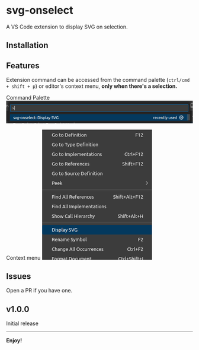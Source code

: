 # svg-onselect

A VS Code extension to display SVG on selection.

## Installation

## Features

Extension command can be accessed from the command palette (`ctrl/cmd + shift + p`) or editor's context menu, **only when there's a selection.** <br/>

Command Palette
![Screenshot of command palette showing the extension command](<./assets/Screenshot from 2024-01-07 23-23-26.png>) <br/>

Context menu
![Screenshot of editor's context menu  showing the extension command](<./assets/Screenshot from 2024-01-07 23-20-27.png>)

## Issues

Open a PR if you have one.

## v1.0.0

Initial release

---

**Enjoy!**
